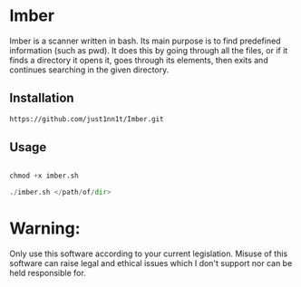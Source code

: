 # Imber
Imber is a scanner written in bash. Its main purpose is to find predefined information (such as pwd). It does this by going through all the files, or if it finds a directory it opens it, goes through its elements, then exits and continues searching in the given directory.

## Installation

```bash
https://github.com/just1nn1t/Imber.git
```

## Usage

```python

chmod +x imber.sh

./imber.sh </path/of/dir>

```
# Warning:
Only use this software according to your current legislation. Misuse of this software can raise legal and ethical issues which I don't support nor can be held responsible for.
